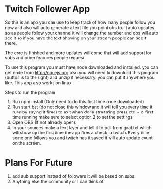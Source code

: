 # Twitch Follower App

So this is an app you can use to keep track of how many people follow you now and also will auto generate a text file you
point obs to. It auto updates so as people follow your channel it will change the number and obs will auto see it so if
you have the text showing on your stream people can see it there.

The core is finished and more updates will come that will add support for subs and other features people request.

To use this program you must have node downloaded and installed. you can get node from http://nodejs.org also you will
need to download this program (button is to the right) and unzip if necessary. you can put it anywhere you like. This app
also works on linux.

Steps to run the program

1. Run npm install (Only need to do this first time once downloaded)
2. Run start.bat (do not close this window and it will tell you every time it runs by saying it fired) to exit
   when done streaming press ctrl + c. first time running make sure to select option 2 to set the settings
3. Open OBS (If not already open).
4. In your sources make a text layer and tell it to pull from goal.txt which will show up the first time the
   app fires a check to twitch. Every time some one follows you and twitch has it saved it will auto update 
   count on the screen.

# Plans For Future

1. add sub support instead of followers it will be based on subs.
2. Anything else the community or I can think of.
